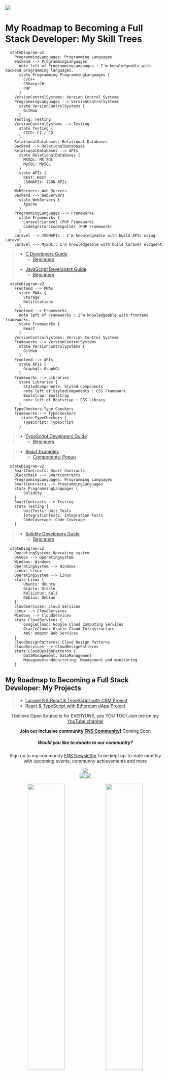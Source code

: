 <a href="#" target="_blank"><img src="https://storage.googleapis.com/fns-blog/public/frontend/assets/images/page/about/banner.jpg" /></a>

# My Roadmap to Becoming a Full Stack Developer: My Skill Trees
```mermaid
  stateDiagram-v2
    ProgrammingLanguages: Programming Languages
    Backend --> ProgrammingLanguages
      note left of ProgrammingLanguages : I'm knowledgeable with backend programming languages.
      state Programming ProgrammingLanguages {
        C/C++
        CSharp:C#
        PHP
      }
    VersionControlSystems: Version Control Systems
    ProgrammingLanguages --> VersionControlSystems
      state VersionControlSystems {
        GitHub
      }
    Testing: Testing
    VersionControlSystems --> Testing
      state Testing {
        CICD: CI / CD
      }
    RelationalDatabases: Relational Databases
    Backend --> RelationalDatabases
    RelationalDatabases --> APIs
      state RelationalDatabases {
        MSSQL: MS SQL
        MySQL: MySQL
      }
      state APIs {
        REST: REST
        JSONAPIs: JSON APIs
      }
    WebServers: Web Servers
    Backend --> WebServers
      state WebServers {
        Apache
      }
    ProgrammingLanguages --> Frameworks
      state Frameworks {
        Laravel:Laravel (PHP Framework)
        CodeIgniter:CodeIgniter (PHP Framework)
      }
    Laravel --> JSONAPIs : I'm knowledgeable with build APIs using Laravel
    Laravel --> MySQL : I'm knowledgeable with build laravel eloquent.
```
> - [C Developers Guide](../../../C-Developer-s-Guide)
>   - [Beginners](../../../C-Developer-s-Guide/tree/beginners)

> - [JavaScript Developers Guide](../../../JavaScript-Developer-s-Guide)
>   - [Beginners](../../../JavaScript-Developer-s-Guide/tree/anvanced)

```mermaid
  stateDiagram-v2
    Frontend --> PWAs
      state PWAs {
        Storage
        Notifications
      }
    Frontend --> Frameworks
      note left of Frameworks : I'm knowledgeable with frontend frameworks.
      state Frameworks {
        React
      }
    VersionControlSystems: Version Control Systems
    Frameworks --> VersionControlSystems
      state VersionControlSystems {
        GitHub
      }
    Frontend --> APIs
      state APIs {
        Graphql: GraphQL
      }
    Frameworks --> Libraries
      state Libraries {
        StyledComponents: Styled Components
        note left of StyledComponents : CSS Framework
        Bootstrap: Bootstrap
        note left of Bootstrap : CSS Library
      }
    TypeCheckers:Type Checkers
    Frameworks --> TypeCheckers
       state TypeCheckers {
        TypeScript: TypeScript
      }
```
> - [TypeScript Developers Guide](../../../TypeScript-Developer-s-Guide)
>   - [Beginners](../../../TypeScript-Developer-s-Guide/tree/beginners)

> - [React Examples](../../../react-examples)
>   - [Components: Popup](../../../react-examples/tree/components/popup)

```mermaid
  stateDiagram-v2
    SmartContracts: Smart Contracts
    Blockchain --> SmartContracts
    ProgrammingLanguages: Programming Languages
    SmartContracts --> ProgrammingLanguages
    state ProgrammingLanguages {
        Solidity
    }
    SmartContracts --> Testing
    state Testing {
        UnitTests: Unit Tests
        IntegrationTests: Integration Tests
        CodeCoverage: Code Coverage
    }
```
> - [Solidity Developers Guide](../../../Solidity-Developer-s-Guide)
>   - [Beginners](../../../Solidity-Developer-s-Guide/tree/beginners)

```mermaid
  stateDiagram-v2
    OperatingSystem: Operating system
    DevOps --> OperatingSystem
    Windows: Windows
    OperatingSystem --> Windows
    Linux: Linux
    OperatingSystem --> Linux
    state Linux {
        Ubuntu: Ubuntu
        Oracle: Oracle
        KaliLinux: Kali
        Debian: Debian
    }
    CloudServices: Cloud Services
    Linux --> CloudServices
    Windows --> CloudServices
    state CloudServices {
        GoogleCloud: Google Cloud Computing Services
        OracleCloud: Oracle Cloud Infrastructure
        AWS: Amazon Web Services
    }
    CloudDesignPatterns: Cloud Design Patterns
    CloudServices --> CloudDesignPatterns
    state CloudDesignPatterns {
        DataManagement: DataManagement
        Managementandmonitoring: Management and monitoring
    }
```

## My Roadmap to Becoming a Full Stack Developer: My Projects

> - [Laravel 9 & React & TypeScript with CRM Project](../../../fnsoftworks-web-app)
> - [React & TypeScript with Ethereum dApp Project](../../../nft-minting-collection-app)
> 
<p align="center">I believe Open Source is for EVERYONE, yes YOU TOO! Join me on my <a href="https://www.youtube.com/channel/UC7edB0EhgVO7dAVY8-NiVTA?sub_confirmation=1">YouTube channel</a></p>

<p align="center"><b>Join our inclusive community <a href="http://community.farunurisonmez.com">FNS Community</a>!</b> Coming Soon</p>
<h5 align="center">Would you like to donate to our community?</h5>
<p align="center">Sign up to my community <a href="http://farunurisonmez.com/newsletters">FNS Newsletter</a> to be kept up-to-date monthly with upcoming events, community achievements and more</p>

<p align="center">
  <a href="http://youtube.com/channel/UC7edB0EhgVO7dAVY8-NiVTA?sub_confirmation=1">
    <img src="https://img.shields.io/youtube/channel/subscribers/UC7edB0EhgVO7dAVY8-NiVTA?style=for-the-badge&logo=youtube&label=Youtube&color=blue" />
  </a>
  </br>
  <a href="http://farunurisonmez.github.io">
    <img src="https://img.shields.io/website?style=for-the-badge&logo=github&logoColor=white&label=farunurisonmez.github.io&down_color=lightgrey&down_message=offline&up_color=black&up_message=Github Page&url=https%3A%2F%2Fshields.io" />
 </a>
   <a href="http://farunurisonmez.com">
    <img src="https://img.shields.io/website?style=for-the-badge&logo=earn&label=farunurisonmez.com&down_color=lightgrey&down_message=offline&up_color=black&up_message=Blog&url=http://farunurisonmez.com" />
 </a>
<p align="center">
  <img width="48%" src="https://github-readme-stats.vercel.app/api?username=farunurisonmez&show_icons=true&theme=tokyonight" />
  <img width="48%" src="https://github-readme-streak-stats.herokuapp.com/?user=farunurisonmez&theme=tokyonight" />
  <img width="96%" src="https://github-readme-stats.vercel.app/api/top-langs/?username=farunurisonmez&layout=compact&theme=tokyonight" />
</p>
